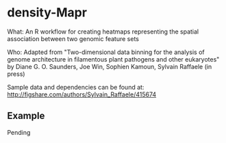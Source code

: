 density-Mapr
================================

What: An R workflow for creating heatmaps representing the spatial association between two genomic feature sets

Who: Adapted from "Two-dimensional data binning for the analysis of genome architecture in filamentous plant pathogens and other eukaryotes"
   by Diane G. O. Saunders, Joe Win, Sophien Kamoun, Sylvain Raffaele (in press)

Sample data and dependencies can be found at: http://figshare.com/authors/Sylvain_Raffaele/415674


Example
-------------------------

Pending
